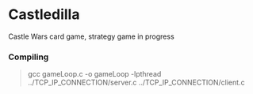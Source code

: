 # Castledilla
Castle Wars card game, strategy game in progress

### Compiling
> gcc gameLoop.c -o gameLoop -lpthread ../TCP_IP_CONNECTION/server.c ../TCP_IP_CONNECTION/client.c
